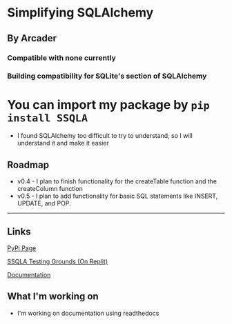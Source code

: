 # Simplifying SQLAlchemy
## By Arcader
### Compatible with none currently
### Building compatibility for SQLite's section of SQLAlchemy
# You can import my package by `pip install SSQLA`


- I found SQLAlchemy too difficult to try to understand, so I will understand it and make it easier



## Roadmap

- v0.4 - I plan to finish functionality for the createTable function and the createColumn function
- v0.5 - I plan to add functionality for basic SQL statements like INSERT, UPDATE, and POP.

***

## Links
[PyPi Page](https://pypi.org/project/SSQLA)

[SSQLA Testing Grounds (On Replit)](https://replit.com/@Arcader717/SSQLA-Testing-Grounds)

[Documentation](https://ssqla.rtfd.io)

## What I'm working on
- I'm working on documentation using readthedocs
